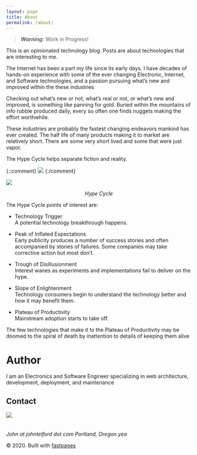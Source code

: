 ```yaml
---
layout: page
title: About
permalink: /about/
---
```


> ***Warning:*** Work in Progress!

 This is an opinionated technology blog. Posts are about  technologies that are interesting to me.


The Internet has been a part my life since its early days. I have decades of hands-on experience  with some of the ever changing Electronic, Internet, and Software technologies,  and a passion pursuing what’s new and improved within the these industries

Checking out what’s new or not, what’s real or not, or what’s new and improved,  is something like panning for gold. Buried within the mountains of info rubble produced daily, every so often one finds nuggets making the effort worthwhile.

These industries are probably the fastest changing endeavors mankind has ever created. The half life of many  products making it to market are relatively short. There are some very short lived  and some that were just vapor. 

The Hype Cycle helps separate fiction and reality.

{::comment}
![]({{site.baseurl}}/images/HypeCycle.png )
{:/comment}


<img  src="{{site.baseurl}}/images/HypeCycle.png" />

<p style="text-align: center;">
    <em>Hype Cycle</em>
</p>

The  Hype Cycle points of interest   are:

- Technology Trigger  
A potential technology breakthrough happens.

- Peak of Inflated Expectations   
Early publicity produces a number of success stories and often accompanied by stories of failures. Some companies may take corrective action but most don’t.

- Trough of Disillusionment  
Interest wanes as experiments and implementations fail to deliver on the hype.

- Slope of Enlightenment  
Technology consumers begin to understand the technology better and how it may benefit them.

- Plateau of Productivity  
Mainstream adoption starts to take off.

The few technologies that make it to the Plateau of Productivity may be doomed  to the spiral of death by inattention to details of keeping them alive

# Author

I am an Electronics and Software Engineer specializing in web architecture, development, deployment, and maintenance

## Contact

<img align="left" src="{{site.baseurl}}/images/mugShot.png" />
 <br>
 <br>
 <br>

<em>
    John at johntelford dot com  
    Portland, Oregon yea
</em>

© 2020. Built with [fastpages](https://fastpages.fast.ai)
